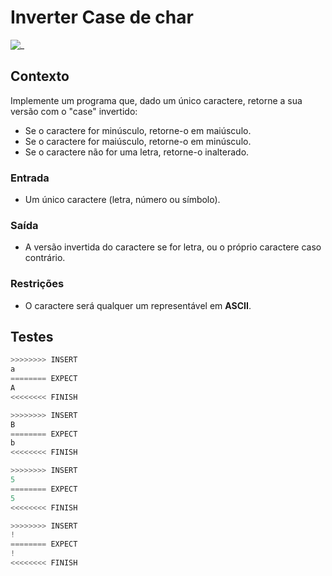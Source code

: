 # Inverter Case de char

![_](https://raw.githubusercontent.com/qxcodefup/arcade/master/base/inverte/cover.jpg)

## Contexto

Implemente um programa que, dado um único caractere, retorne a sua versão com o "case" invertido:

- Se o caractere for minúsculo, retorne-o em maiúsculo.
- Se o caractere for maiúsculo, retorne-o em minúsculo.
- Se o caractere não for uma letra, retorne-o inalterado.

### Entrada

- Um único caractere (letra, número ou símbolo).

### Saída

- A versão invertida do caractere se for letra, ou o próprio caractere caso contrário.

### Restrições

- O caractere será qualquer um representável em **ASCII**.

## Testes

```py
>>>>>>>> INSERT
a
======== EXPECT
A
<<<<<<<< FINISH
```

```py
>>>>>>>> INSERT
B
======== EXPECT
b
<<<<<<<< FINISH
```

```py
>>>>>>>> INSERT
5
======== EXPECT
5
<<<<<<<< FINISH
```

```py
>>>>>>>> INSERT
!
======== EXPECT
!
<<<<<<<< FINISH
```
